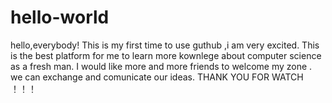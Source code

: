 # hello-world
hello,everybody!
  This is my first time to use guthub ,i am very excited.
  This is the best platform for me to learn more kownlege about computer science as a fresh man.
  I would like more and more friends to welcome my zone .
  we can exchange and comunicate  our ideas.
  THANK YOU FOR WATCH ！！！

